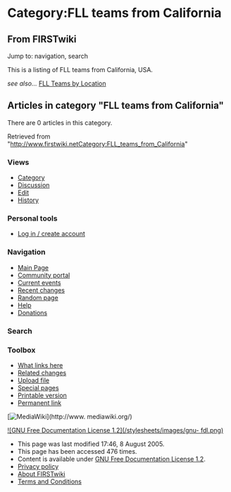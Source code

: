 # Category:FLL teams from California

## From FIRSTwiki

Jump to: navigation, search

This is a listing of FLL teams from California, USA.

_see also..._ [FLL Teams by Location](FLL_Teams_by_Location "FLL
Teams by Location")

## Articles in category "FLL teams from California"

There are 0 articles in this category.

Retrieved from "<http://www.firstwiki.netCategory:FLL_teams_from_California>"

### Views

- [Category](Category:FLL_teams_from_California)
- [Discussion](/index.php?title=Category_talk:FLL_teams_from_California&action=edit)
- [Edit](/index.php?title=Category:FLL_teams_from_California&action=edit)
- [History](/index.php?title=Category:FLL_teams_from_California&action=history)

### Personal tools

- [Log in / create account](/index.php?title=Special:Userlogin&returnto=Category:FLL_teams_from_California)

[](Main_Page "Main Page")

### Navigation

- [Main Page](Main_Page)
- [Community portal](FIRSTwiki:Community_portal)
- [Current events](Current_events)
- [Recent changes](Special:Recentchanges)
- [Random page](Special:Random)
- [Help](Help:Contents)
- [Donations](FIRSTwiki:Site_support)

### Search

### Toolbox

- [What links here](Special:Whatlinkshere/Category:FLL_teams_from_California)
- [Related changes](Special:Recentchangeslinked/Category:FLL_teams_from_California)
- [Upload file](Special:Upload)
- [Special pages](Special:Specialpages)
- [Printable version](/index.php?title=Category:FLL_teams_from_California&printable=yes)
- [Permanent link](/index.php?title=Category:FLL_teams_from_California&oldid=40577)

[![MediaWiki](/skins/common/images/poweredby_mediawiki_88x31.png)](http://www.
mediawiki.org/)

[![GNU Free Documentation License 1.2](/stylesheets/images/gnu-
fdl.png)](http://www.gnu.org/copyleft/fdl.html)

- This page was last modified 17:46, 8 August 2005.
- This page has been accessed 476 times.
- Content is available under [GNU Free Documentation License 1.2](http://www.gnu.org/copyleft/fdl.html "http://www.gnu.org/copyleft/fdl.html").
- [Privacy policy](FIRSTwiki:Privacy_policy "FIRSTwiki:Privacy policy")
- [About FIRSTwiki](FIRSTwiki:About "FIRSTwiki:About")
- [Terms and Conditions](FIRSTwiki:Terms_and_conditions "FIRSTwiki:Terms and conditions")
